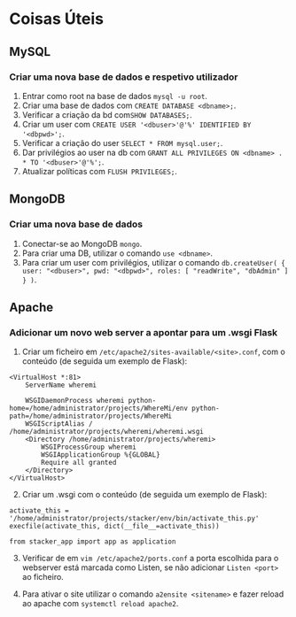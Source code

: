 # Coisas Úteis

## MySQL
### Criar uma nova base de dados e respetivo utilizador
1. Entrar como root na base de dados `mysql -u root`.
2. Criar uma base de dados com `CREATE DATABASE <dbname>;`.
3. Verificar a criação da bd com`SHOW DATABASES;`.
3. Criar um user com `CREATE USER '<dbuser>'@'%' IDENTIFIED BY '<dbpwd>';`.
4. Verificar a criação do user `SELECT * FROM mysql.user;`.
5. Dar privilégios ao user na db com `GRANT ALL PRIVILEGES ON <dbname> . * TO '<dbuser>'@'%';`.
6. Atualizar políticas com `FLUSH PRIVILEGES;`.

## MongoDB
### Criar uma nova base de dados
1. Conectar-se ao MongoDB `mongo`.
2. Para criar uma DB, utilizar o comando `use <dbname>`.
3. Para criar um user com privilégios, utilizar o comando `db.createUser( { user: "<dbuser>", pwd: "<dbpwd>", roles: [ "readWrite", "dbAdmin" ] } )`.

## Apache
### Adicionar um novo web server a apontar para um .wsgi Flask

1. Criar um ficheiro em `/etc/apache2/sites-available/<site>.conf`, com o conteúdo (de seguida um exemplo de Flask):
```
<VirtualHost *:81>
    ServerName wheremi

    WSGIDaemonProcess wheremi python-home=/home/administrator/projects/WhereMi/env python-path=/home/administrator/projects/WhereMi
    WSGIScriptAlias / /home/administrator/projects/wheremi/wheremi.wsgi
    <Directory /home/administrator/projects/wheremi>
        WSGIProcessGroup wheremi
        WSGIApplicationGroup %{GLOBAL}
        Require all granted
    </Directory>
</VirtualHost>
```

2. Criar um .wsgi com o conteúdo (de seguida um exemplo de Flask):
```
activate_this = '/home/administrator/projects/stacker/env/bin/activate_this.py'
execfile(activate_this, dict(__file__=activate_this))

from stacker_app import app as application
```
3. Verificar de em `vim /etc/apache2/ports.conf` a porta escolhida para o webserver está marcada como Listen, se não adicionar `Listen <port>` ao ficheiro.

4. Para ativar o site utilizar o comando `a2ensite <sitename>` e fazer reload ao apache com `systemctl reload apache2`.
